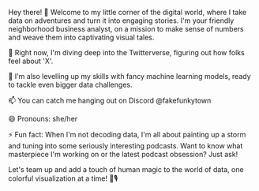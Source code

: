 Hey there! 👋 Welcome to my little corner of the digital world, where I take data on adventures and turn it into engaging stories. I'm your friendly neighborhood business analyst, on a mission to make sense of numbers and weave them into captivating visual tales.

🔭 Right now, I'm diving deep into the Twitterverse, figuring out how folks feel about 'X'.

🌱 I'm also levelling up my skills with fancy machine learning models, ready to tackle even bigger data challenges.

📫 You can catch me hanging out on Discord @fakefunkytown

😄 Pronouns: she/her

⚡ Fun fact: When I'm not decoding data, I'm all about painting up a storm and tuning into some seriously interesting podcasts. Want to know what masterpiece I'm working on or the latest podcast obsession? Just ask!

Let's team up and add a touch of human magic to the world of data, one colorful visualization at a time! 🎨🎙️

